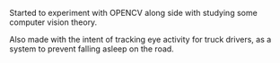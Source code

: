 Started to experiment with OPENCV along side with studying some computer vision theory. 

Also made with the intent of tracking eye activity for truck drivers, as a system to prevent falling asleep on the road.
